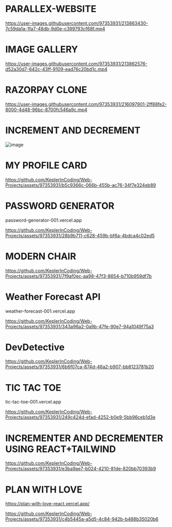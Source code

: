 # PARALLEX-WEBSITE



https://user-images.githubusercontent.com/97353931/213863430-7c59da1a-1fa7-48db-9d0e-c399793cf68f.mp4




# IMAGE GALLERY


https://user-images.githubusercontent.com/97353931/213862576-d52a30d7-642c-43ff-9109-ead76c20bd1c.mp4




# RAZORPAY CLONE




https://user-images.githubusercontent.com/97353931/216097901-2ff88fe2-8000-4d48-96bc-8700fc546a9c.mp4




# INCREMENT AND DECREMENT



![image](https://user-images.githubusercontent.com/97353931/236855493-2fbf1b6b-2435-43c5-8ed4-f120029dea62.png)





# MY PROFILE CARD



https://github.com/KeplerInCoding/Web-Projects/assets/97353931/b5c9366c-066b-455b-ac76-34f7e324eb89



# PASSWORD GENERATOR


password-generator-001.vercel.app

https://github.com/KeplerInCoding/Web-Projects/assets/97353931/28b9b711-c628-459b-bf6a-4bdca4c02ed5




# MODERN CHAIR


https://github.com/KeplerInCoding/Web-Projects/assets/97353931/7f9af0ec-aa98-47f3-8654-b710b959df7b




# Weather Forecast API


weather-forecast-001.vercel.app


https://github.com/KeplerInCoding/Web-Projects/assets/97353931/343a96a2-0a9b-47fe-90e7-94a1049f75a3



# DevDetective




https://github.com/KeplerInCoding/Web-Projects/assets/97353931/6b6f07ca-874d-46a2-b907-bb8123781b20



# TIC TAC TOE

tic-tac-toe-001.vercel.app


https://github.com/KeplerInCoding/Web-Projects/assets/97353931/249c424d-efad-4252-b0e9-5bb96ceb1d3e





# INCREMENTER AND DECREMENTER USING REACT+TAILWIND





https://github.com/KeplerInCoding/Web-Projects/assets/97353931/e3ba9ae7-b024-4210-81de-820bb70393b9







# PLAN WITH LOVE


https://plan-with-love-react.vercel.app/







https://github.com/KeplerInCoding/Web-Projects/assets/97353931/c4b5445a-a5d5-4c84-942b-b488b35020b6










